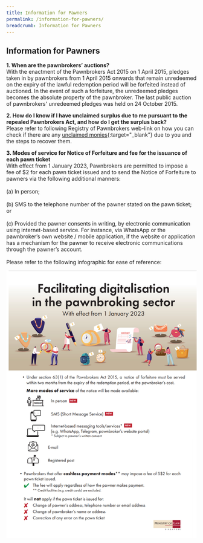 ```yaml
---
title: Information for Pawners
permalink: /information-for-pawners/
breadcrumb: Information for Pawners
---
```

Information for Pawners
---
**1. When are the pawnbrokers’ auctions?**<br>
With the enactment of the Pawnbrokers Act 2015 on 1 April 2015, pledges taken in by pawnbrokers from 1 April 2015 onwards that remain unredeemed on the expiry of the lawful redemption period will be forfeited instead of auctioned. In the event of such a forfeiture, the unredeemed pledges becomes the absolute property of the pawnbroker. The last public auction of pawnbrokers' unredeemed pledges was held on 24 October 2015. 

**2. How do I know if I have unclaimed surplus due to me pursuant to the repealed Pawnbrokers Act, and how do I get the surplus back?**<br>
Please refer to following Registry of Pawnbrokers web-link on how you can check if there are any [unclaimed monies](/information-for-pawners/unclaimed-monies/){:target="_blank"} due to you and the steps to recover them.

**3. Modes of service for Notice of Forfeiture and fee for the issuance of each pawn ticket**<br>
With effect from 1 January 2023, Pawnbrokers are permitted to impose a fee of $2 for each pawn ticket issued and to send the Notice of Forfeiture to pawners via the following additional manners: <br><br>
(a) In person; <br><br>
(b) SMS to the telephone number of the pawner stated on the pawn ticket; or <br><br>
(c) Provided the pawner consents in writing, by electronic communication using internet-based service. For instance, via WhatsApp or the pawnbroker’s own website / mobile application, if the website or application has a mechanism for the pawner to receive electronic communications through the pawner’s account. <br>
<br>
Please refer to the following infographic for ease of reference:
<p>
<img src="/images/Infographic on Digitalisation in the Pawnbroking Sector.jpg">
<p>